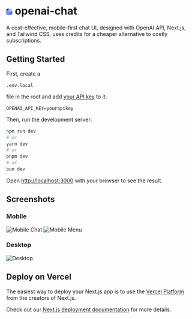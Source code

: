 # <img alt="Logo" src="https://github.com/kevinneuman/openai-chat/blob/main/src/app/icon.png" style="width: 16px; height: auto;"> openai-chat

A cost-effective, mobile-first chat UI, designed with OpenAI API, Next.js, and Tailwind CSS, uses credits for a cheaper alternative to costly subscriptions.

## Getting Started

First, create a

```
.env.local
```

file in the root and add [your API key](https://platform.openai.com/account/api-keys) to it:

```
OPENAI_API_KEY=yourapikey
```

Then, run the development server:

```bash
npm run dev
# or
yarn dev
# or
pnpm dev
# or
bun dev
```

Open [http://localhost:3000](http://localhost:3000) with your browser to see the result.

## Screenshots

### Mobile

<img alt="Mobile Chat" src="https://github.com/kevinneuman/openai-chat/assets/17978140/4237b558-ed57-45e3-8e9c-71a399a9127e" style="width: 400px; height: auto;">

<img alt="Mobile Menu" src="https://github.com/kevinneuman/openai-chat/assets/17978140/a2a9cdc3-99a0-45fb-ae6c-f018c6ba5a4e" style="width: 400px; height: auto;">

### Desktop

<img alt="Desktop" src="https://github.com/kevinneuman/openai-chat/assets/17978140/0282427e-7765-439b-98e0-72f689040eb4" style="width: 800px; height: auto;">

## Deploy on Vercel

The easiest way to deploy your Next.js app is to use the [Vercel Platform](https://vercel.com/new?utm_medium=default-template&filter=next.js&utm_source=create-next-app&utm_campaign=create-next-app-readme) from the creators of Next.js.

Check out our [Next.js deployment documentation](https://nextjs.org/docs/deployment) for more details.
